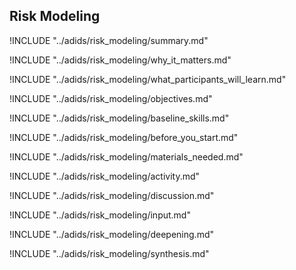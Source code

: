
##  Risk Modeling

<!-- ![](images/capacity_assessment.png "") -->

!INCLUDE "../adids/risk_modeling/summary.md"

<!-- Why The Topic Matters -->

!INCLUDE "../adids/risk_modeling/why_it_matters.md"

<!--  What Participants Will Learn -->

!INCLUDE "../adids/risk_modeling/what_participants_will_learn.md"

<!-- Objectives {.sidebar} -->

!INCLUDE "../adids/risk_modeling/objectives.md"

<!-- Baseline Skills -->

!INCLUDE "../adids/risk_modeling/baseline_skills.md"

<!-- Before you Start -->

!INCLUDE "../adids/risk_modeling/before_you_start.md"

<!-- Materials Needed -->

!INCLUDE "../adids/risk_modeling/materials_needed.md"

<!--Activity {.activity} -->

!INCLUDE "../adids/risk_modeling/activity.md"

<!--Discussion -->

!INCLUDE "../adids/risk_modeling/discussion.md"

<!-- Input -->

!INCLUDE "../adids/risk_modeling/input.md"

<!-- Deepening -->

!INCLUDE "../adids/risk_modeling/deepening.md"

<!--Synthesis {.synthesis} -->

!INCLUDE "../adids/risk_modeling/synthesis.md"
